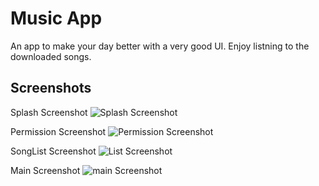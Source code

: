 
# Music App

An app to make your day better with a very good UI. Enjoy listning to the downloaded songs. 


## Screenshots
Splash Screenshot 
![Splash Screenshot](https://github.com/Kshitijkumar15/Music/blob/main/Splash.jpg)

Permission Screenshot
![Permission Screenshot](https://github.com/Kshitijkumar15/Music/blob/main/Permission.png)

SongList Screenshot
![List Screenshot](https://github.com/Kshitijkumar15/Music/blob/main/Songlist.jpg)

Main Screenshot
![main Screenshot](https://github.com/Kshitijkumar15/Music/blob/main/MainPage.jpg)



